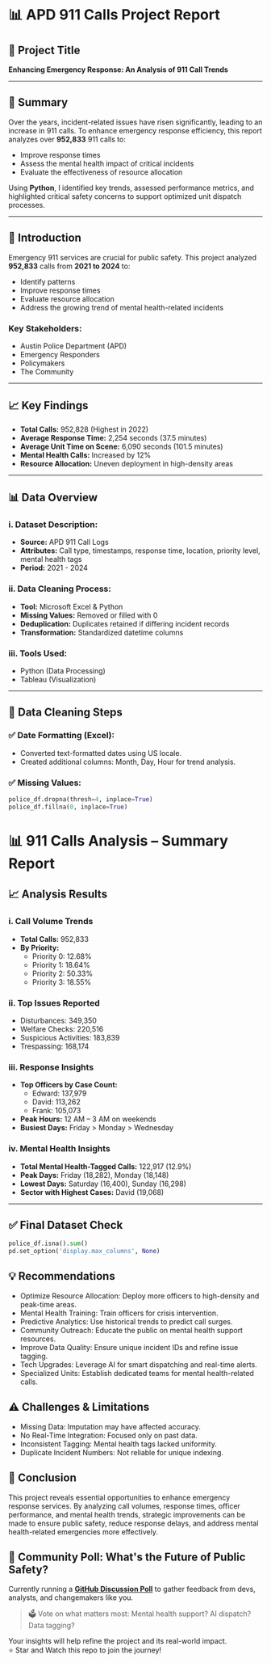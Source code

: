 # 📊 APD 911 Calls Project Report

## 🚨 Project Title
**Enhancing Emergency Response: An Analysis of 911 Call Trends**

---

## 📝 Summary
Over the years, incident-related issues have risen significantly, leading to an increase in 911 calls. To enhance emergency response efficiency, this report analyzes over **952,833** 911 calls to:
- Improve response times
- Assess the mental health impact of critical incidents
- Evaluate the effectiveness of resource allocation

Using **Python**, I identified key trends, assessed performance metrics, and highlighted critical safety concerns to support optimized unit dispatch processes.

---

## 📌 Introduction
Emergency 911 services are crucial for public safety. This project analyzed **952,833** calls from **2021 to 2024** to:
- Identify patterns
- Improve response times
- Evaluate resource allocation
- Address the growing trend of mental health-related incidents

### Key Stakeholders:
- Austin Police Department (APD)
- Emergency Responders
- Policymakers
- The Community

---

## 📈 Key Findings
- **Total Calls:** 952,828 (Highest in 2022)
- **Average Response Time:** 2,254 seconds (37.5 minutes)
- **Average Unit Time on Scene:** 6,090 seconds (101.5 minutes)
- **Mental Health Calls:** Increased by 12%
- **Resource Allocation:** Uneven deployment in high-density areas

---

## 📊 Data Overview

### i. Dataset Description:
- **Source:** APD 911 Call Logs
- **Attributes:** Call type, timestamps, response time, location, priority level, mental health tags
- **Period:** 2021 - 2024

### ii. Data Cleaning Process:
- **Tool:** Microsoft Excel & Python
- **Missing Values:** Removed or filled with 0
- **Deduplication:** Duplicates retained if differing incident records
- **Transformation:** Standardized datetime columns

### iii. Tools Used:
- Python (Data Processing)
- Tableau (Visualization)

---

## 🧹 Data Cleaning Steps

### ✅ Date Formatting (Excel):
- Converted text-formatted dates using US locale.
- Created additional columns: Month, Day, Hour for trend analysis.

### ✅ Missing Values:
```python
police_df.dropna(thresh=4, inplace=True)
police_df.fillna(0, inplace=True)
```
# 📊 911 Calls Analysis – Summary Report

## 📈 Analysis Results

### i. Call Volume Trends
- **Total Calls:** 952,833  
- **By Priority:**
  - Priority 0: 12.68%
  - Priority 1: 18.64%
  - Priority 2: 50.33%
  - Priority 3: 18.55%

### ii. Top Issues Reported
- Disturbances: 349,350  
- Welfare Checks: 220,516  
- Suspicious Activities: 183,839  
- Trespassing: 168,174  

### iii. Response Insights
- **Top Officers by Case Count:**
  - Edward: 137,979  
  - David: 113,262  
  - Frank: 105,073  
- **Peak Hours:** 12 AM – 3 AM on weekends  
- **Busiest Days:** Friday > Monday > Wednesday  

### iv. Mental Health Insights
- **Total Mental Health-Tagged Calls:** 122,917 (12.9%)  
- **Peak Days:** Friday (18,282), Monday (18,148)  
- **Lowest Days:** Saturday (16,400), Sunday (16,298)  
- **Sector with Highest Cases:** David (19,068)  

---

## ✅ Final Dataset Check
```python
police_df.isna().sum()
pd.set_option('display.max_columns', None)
```

## 💡 Recommendations
- Optimize Resource Allocation: Deploy more officers to high-density and peak-time areas.
- Mental Health Training: Train officers for crisis intervention.
- Predictive Analytics: Use historical trends to predict call surges.
- Community Outreach: Educate the public on mental health support resources.
- Improve Data Quality: Ensure unique incident IDs and refine issue tagging.
- Tech Upgrades: Leverage AI for smart dispatching and real-time alerts.
- Specialized Units: Establish dedicated teams for mental health-related calls.

## ⚠️ Challenges & Limitations
- Missing Data: Imputation may have affected accuracy.
- No Real-Time Integration: Focused only on past data.
- Inconsistent Tagging: Mental health tags lacked uniformity.
- Duplicate Incident Numbers: Not reliable for unique indexing.

## 📌 Conclusion
This project reveals essential opportunities to enhance emergency response services. 
By analyzing call volumes, response times, officer performance, and mental health trends, strategic improvements can be made to ensure public safety,
reduce response delays, and address mental health-related emergencies more effectively.


## 📣 Community Poll: What's the Future of Public Safety?

Currently running a [**GitHub Discussion Poll**](https://github.com/DevMuzee/APD_Call_Analysis/discussions) to gather feedback from devs, analysts, and changemakers like you.

> 🗳️ Vote on what matters most: Mental health support? AI dispatch? Data tagging?

Your insights will help refine the project and its real-world impact.  
⭐ Star and Watch this repo to join the journey!
